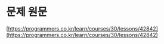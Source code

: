 # 문제 원문

[https://programmers.co.kr/learn/courses/30/lessons/42842](https://programmers.co.kr/learn/courses/30/lessons/42842)
